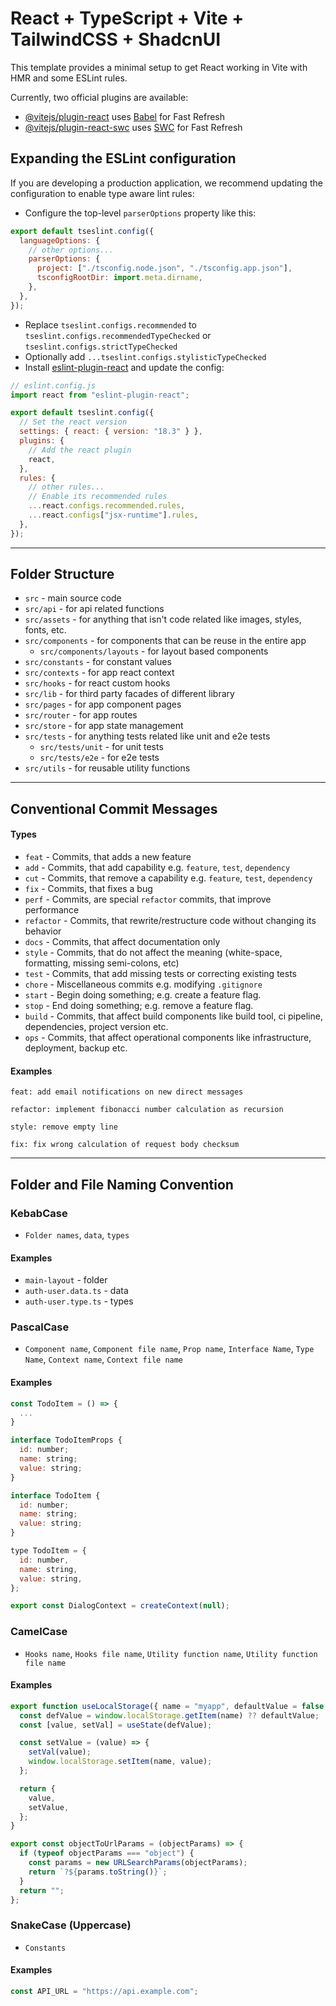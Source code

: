 # React + TypeScript + Vite + TailwindCSS + ShadcnUI

This template provides a minimal setup to get React working in Vite with HMR and some ESLint rules.

Currently, two official plugins are available:

- [@vitejs/plugin-react](https://github.com/vitejs/vite-plugin-react/blob/main/packages/plugin-react/README.md) uses [Babel](https://babeljs.io/) for Fast Refresh
- [@vitejs/plugin-react-swc](https://github.com/vitejs/vite-plugin-react-swc) uses [SWC](https://swc.rs/) for Fast Refresh

## Expanding the ESLint configuration

If you are developing a production application, we recommend updating the configuration to enable type aware lint rules:

- Configure the top-level `parserOptions` property like this:

```js
export default tseslint.config({
  languageOptions: {
    // other options...
    parserOptions: {
      project: ["./tsconfig.node.json", "./tsconfig.app.json"],
      tsconfigRootDir: import.meta.dirname,
    },
  },
});
```

- Replace `tseslint.configs.recommended` to `tseslint.configs.recommendedTypeChecked` or `tseslint.configs.strictTypeChecked`
- Optionally add `...tseslint.configs.stylisticTypeChecked`
- Install [eslint-plugin-react](https://github.com/jsx-eslint/eslint-plugin-react) and update the config:

```js
// eslint.config.js
import react from "eslint-plugin-react";

export default tseslint.config({
  // Set the react version
  settings: { react: { version: "18.3" } },
  plugins: {
    // Add the react plugin
    react,
  },
  rules: {
    // other rules...
    // Enable its recommended rules
    ...react.configs.recommended.rules,
    ...react.configs["jsx-runtime"].rules,
  },
});
```

---

## Folder Structure

- `src` - main source code
- `src/api` - for api related functions
- `src/assets` - for anything that isn't code related like images, styles, fonts, etc.
- `src/components` - for components that can be reuse in the entire app
  - `src/components/layouts` - for layout based components
- `src/constants` - for constant values
- `src/contexts` - for app react context
- `src/hooks` - for react custom hooks
- `src/lib` - for third party facades of different library
- `src/pages` - for app component pages
- `src/router` - for app routes
- `src/store` - for app state management
- `src/tests` - for anything tests related like unit and e2e tests
  - `src/tests/unit` - for unit tests
  - `src/tests/e2e` - for e2e tests
- `src/utils` - for reusable utility functions

---

## Conventional Commit Messages

#### Types

- `feat` - Commits, that adds a new feature
- `add` - Commits, that add capability e.g. `feature`, `test`, `dependency`
- `cut` - Commits, that remove a capability e.g. `feature`, `test`, `dependency`
- `fix` - Commits, that fixes a bug
- `perf` - Commits, are special `refactor` commits, that improve performance
- `refactor` - Commits, that rewrite/restructure code without changing its behavior
- `docs` - Commits, that affect documentation only
- `style` - Commits, that do not affect the meaning (white-space, formatting, missing semi-colons, etc)
- `test` - Commits, that add missing tests or correcting existing tests
- `chore` - Miscellaneous commits e.g. modifying `.gitignore`
- `start` - Begin doing something; e.g. create a feature flag.
- `stop` - End doing something; e.g. remove a feature flag.
- `build` - Commits, that affect build components like build tool, ci pipeline, dependencies, project version etc.
- `ops` - Commits, that affect operational components like infrastructure, deployment, backup etc.

#### Examples

```
feat: add email notifications on new direct messages
```

```
refactor: implement fibonacci number calculation as recursion
```

```
style: remove empty line
```

```
fix: fix wrong calculation of request body checksum
```

---

## Folder and File Naming Convention

### KebabCase

- `Folder names`, `data`, `types`

#### Examples

- `main-layout` - folder
- `auth-user.data.ts` - data
- `auth-user.type.ts` - types

### PascalCase

- `Component name`, `Component file name`, `Prop name`, `Interface Name`, `Type Name`, `Context name`, `Context file name`

#### Examples

```js
const TodoItem = () => {
  ...
}
```

```js
interface TodoItemProps {
  id: number;
  name: string;
  value: string;
}
```

```js
interface TodoItem {
  id: number;
  name: string;
  value: string;
}
```

```js
type TodoItem = {
  id: number,
  name: string,
  value: string,
};
```

```js
export const DialogContext = createContext(null);
```

### CamelCase

- `Hooks name`, `Hooks file name`, `Utility function name`, `Utility function file name`

#### Examples

```js
export function useLocalStorage({ name = "myapp", defaultValue = false }) {
  const defValue = window.localStorage.getItem(name) ?? defaultValue;
  const [value, setVal] = useState(defValue);

  const setValue = (value) => {
    setVal(value);
    window.localStorage.setItem(name, value);
  };

  return {
    value,
    setValue,
  };
}
```

```js
export const objectToUrlParams = (objectParams) => {
  if (typeof objectParams === "object") {
    const params = new URLSearchParams(objectParams);
    return `?${params.toString()}`;
  }
  return "";
};
```

### SnakeCase (Uppercase)

- `Constants`

#### Examples

```js
const API_URL = "https://api.example.com";
```
